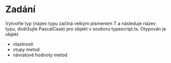# Zadání
Vytvořte typ (název typu začíná velkým písmenem T a následuje název typu, dodržujte PascalCase) pro objekt v souboru typescript.ts. Otypován je objekt
- vlastnosti
- vtupy metod
- návratové hodnoty metod
